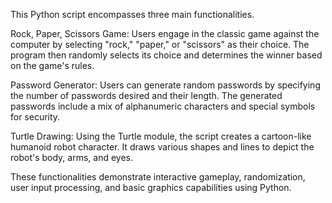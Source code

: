 This Python script encompasses three main functionalities.

Rock, Paper, Scissors Game: Users engage in the classic game against the computer by selecting "rock," "paper," or "scissors" as their choice. The program then randomly selects its choice and determines the winner based on the game's rules.

Password Generator: Users can generate random passwords by specifying the number of passwords desired and their length. The generated passwords include a mix of alphanumeric characters and special symbols for security.

Turtle Drawing: Using the Turtle module, the script creates a cartoon-like humanoid robot character. It draws various shapes and lines to depict the robot's body, arms, and eyes.

These functionalities demonstrate interactive gameplay, randomization, user input processing, and basic graphics capabilities using Python.
